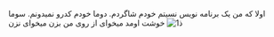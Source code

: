 اولا که من یک برنامه نویس نسیتم خودم شاگردم.  دوما خودم کدرو نمیدونم. سوما خوشت اومد میخوای از روی من بزن میخوای نزن ![1ذ](https://user-images.githubusercontent.com/88113615/132834820-8081a234-5456-4cb2-8d89-57044bc0b219.png)
